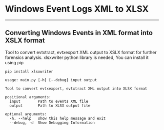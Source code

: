 # Windows Event Logs XML to XLSX

---------------------------------------------------------
Converting Windows Events in XML format into XSLX format
---------------------------------------------------------

Tool to convert evtxtract, evtxexport XML output to XSLX format for further forensics analysis. xlsxwriter python library is needed, You can install it using pip 
```
pip install xlsxwriter
```

```
usage: main.py [-h] [--debug] input output

Tool to convert evtxexport, evtxtract XML output into XLSX format

positional arguments:
  input        Path to events XML file
  output       Path to XLSX output file

optional arguments:
  -h, --help   show this help message and exit
  --debug, -d  Show Debugging Information
```

